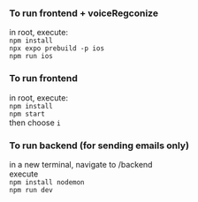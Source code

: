 ### To run frontend + voiceRegconize
in root, execute: <br />
`npm install` <br />
`npx expo prebuild -p ios` <br />
`npm run ios` <br />

### To run frontend
in root, execute: <br />
`npm install`<br />
`npm start`<br />
then choose `i`<br />

### To run backend (for sending emails only)
in a new terminal, navigate to /backend<br />
execute<br />
`npm install nodemon`<br />
`npm run dev`<br />

